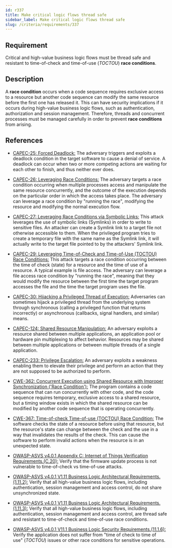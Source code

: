 ```yaml
---
id: r337
title: Make critical logic flows thread safe
sidebar_label: Make critical logic flows thread safe
slug: /criteria/requirements/337
---
```


## Requirement

Critical and high-value business logic flows
must be thread safe and resistant
to time-of-check and time-of-use (*TOCTOU*) **race conditions**.

## Description

A **race condition** occurs
when a code sequence requires exclusive access
to a resource but another code sequence
can modify the same resource
before the first one has released it.
This can have security implications
if it occurs during high-value business logic flows,
such as authentication,
authorization and session management.
Therefore,
threads and concurrent processes
must be managed carefully
in order to prevent **race conditions** from arising.

## References

- [CAPEC-25: Forced Deadlock:](http://capec.mitre.org/data/definitions/25.html)
The adversary triggers
and exploits a deadlock condition in the target software
to cause a denial of service.
A deadlock can occur
when two or more competing actions
are waiting for each other to finish,
and thus neither ever does.

- [CAPEC-26: Leveraging Race Conditions:](http://capec.mitre.org/data/definitions/26.html)
The adversary targets a race condition
occurring when multiple processes access
and manipulate the same resource concurrently,
and the outcome of the execution depends on the particular order
in which the access takes place.
The adversary
can leverage a race condition
by "running the race",
modifying the resource
and modifying the normal execution flow.

- [CAPEC-27: Leveraging Race Conditions via Symbolic Links:](http://capec.mitre.org/data/definitions/27.html)
This attack leverages the use of symbolic links (Symlinks)
in order to write to sensitive files.
An attacker can create a Symlink link
to a target file not otherwise accessible to them.
When the privileged program
tries to create a temporary file
with the same name as the Symlink link,
it will actually write to the target file pointed to
by the attackers' Symlink link.

- [CAPEC-29: Leveraging Time-of-Check and Time-of-Use (TOCTOU) Race Conditions:](http://capec.mitre.org/data/definitions/29.html)
This attack targets a race condition
occurring between the time of check (state) for a resource
and the time of use of a resource.
A typical example is file access.
The adversary
can leverage a file access race condition
by "running the race",
meaning that they would modify the resource
between the first time the target program accesses the file
and the time the target program uses the file.

- [CAPEC-30: Hijacking a Privileged Thread of Execution:](http://capec.mitre.org/data/definitions/30.html)
Adversaries can sometimes hijack a privileged thread
from the underlying system
through synchronous (calling a privileged function
that returns incorrectly)
or asynchronous (callbacks, signal handlers, and similar) means.

- [CAPEC-124: Shared Resource Manipulation:](http://capec.mitre.org/data/definitions/124.html)
An adversary exploits a resource shared
between multiple applications,
an application pool
or hardware pin multiplexing to affect behavior.
Resources may be shared between multiple applications
or between multiple threads of a single application.

- [CAPEC-233: Privilege Escalation:](http://capec.mitre.org/data/definitions/233.html)
An adversary exploits a weakness
enabling them to elevate their privilege
and perform an action
that they are not supposed to be authorized to perform.

- [CWE-362: Concurrent Execution using Shared Resource with Improper Synchronization ('Race Condition'):](https://cwe.mitre.org/data/definitions/362.html)
The program contains a code sequence
that can run concurrently with other code,
and the code sequence requires temporary,
exclusive access to a shared resource,
but a timing window exists
in which the shared resource can be modified
by another code sequence
that is operating concurrently.

- [CWE-367: Time-of-check Time-of-use (TOCTOU) Race Condition:](https://cwe.mitre.org/data/definitions/367.html)
The software checks the state of a resource
before using that resource,
but the resource's state
can change between the check
and the use in a way that invalidates the results of the check.
This can cause the software to perform invalid actions
when the resource is in an unexpected state.

- [OWASP-ASVS v4.0.1 Appendix C: Internet of Things Verification Requirements.(C.20):](https://owasp.org/www-pdf-archive/OWASP_Application_Security_Verification_Standard_4.0-en.pdf)
Verify that the firmware update process
is not vulnerable to time-of-check vs time-of-use attacks.

- [OWASP-ASVS v4.0.1 V1.11 Business Logic Architectural Requirements.(1.11.2):](https://owasp.org/www-pdf-archive/OWASP_Application_Security_Verification_Standard_4.0-en.pdf)
Verify that all high-value business logic flows,
including authentication, session management and access control,
do not share unsynchronized state.

- [OWASP-ASVS v4.0.1 V1.11 Business Logic Architectural Requirements.(1.11.3):](https://owasp.org/www-pdf-archive/OWASP_Application_Security_Verification_Standard_4.0-en.pdf)
Verify that all high-value business logic flows,
including authentication, session management and access control,
are thread safe and resistant to time-of-check
and time-of-use race conditions.

- [OWASP-ASVS v4.0.1 V11.1 Business Logic Security Requirements.(11.1.6):](https://owasp.org/www-pdf-archive/OWASP_Application_Security_Verification_Standard_4.0-en.pdf)
Verify the application does not suffer
from "time of check to time of use" (*TOCTOU*) issues
or other race conditions for sensitive operations.
